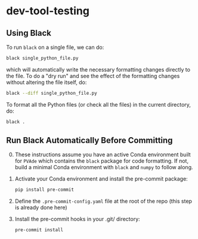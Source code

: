 # dev-tool-testing

## Using Black

To run `black` on a single file, we can do:

```bash
black single_python_file.py
```

which will automatically write the necessary formatting changes directly to the file. To do a "dry run" and see the effect of the formatting changes without altering the file itself, do:

```bash
black --diff single_python_file.py
```

To format all the Python files (or check all the files) in the current directory, do:

```bash
black .
```


## Run Black Automatically Before Committing

0. These instructions assume you have an active Conda environment built for `PVAde` which contains the `black` package for code formatting. If not, build a minimal Conda environment with `black` and `numpy` to follow along.

1. Activate your Conda environment and install the pre-commit package:

	```bash
	pip install pre-commit
	``` 

2. Define the `.pre-commit-config.yaml` file at the root of the repo (this step is already done here)

3. Install the pre-commit hooks in your .git/ directory:

	```bash
	pre-commit install
	``` 
